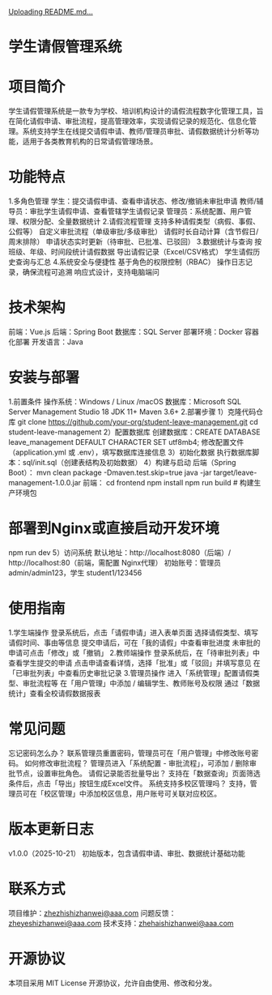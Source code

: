 [Uploading README.md…]()
# 学生请假管理系统

# 项目简介
学生请假管理系统是一款专为学校、培训机构设计的请假流程数字化管理工具，旨在简化请假申请、审批流程，提高管理效率，实现请假记录的规范化、信息化管理。系统支持学生在线提交请假申请、教师/管理员审批、请假数据统计分析等功能，适用于各类教育机构的日常请假管理场景。

# 功能特点
1.多角色管理
学生：提交请假申请、查看申请状态、修改/撤销未审批申请
教师/辅导员：审批学生请假申请、查看管辖学生请假记录
管理员：系统配置、用户管理、权限分配、全量数据统计
2.请假流程管理
支持多种请假类型（病假、事假、公假等）
自定义审批流程（单级审批/多级审批）
请假时长自动计算（含节假日/周末排除）
申请状态实时更新（待审批、已批准、已驳回）
3.数据统计与查询
按班级、年级、时间段统计请假数据
导出请假记录（Excel/CSV格式）
学生请假历史查询与汇总
4.系统安全与便捷性
基于角色的权限控制（RBAC）
操作日志记录，确保流程可追溯
响应式设计，支持电脑端问

# 技术架构
前端：Vue.js
后端：Spring Boot
数据库：SQL Server
部署环境：Docker 容器化部署
开发语言：Java
  
# 安装与部署
1.前置条件
操作系统：Windows / Linux /macOS
数据库：Microsoft SQL Server Management Studio 18
JDK 11+
Maven 3.6+
2.部署步骤
1）克隆代码仓库
git clone https://github.com/your-org/student-leave-management.git
cd student-leave-management
2）配置数据库
创建数据库：CREATE DATABASE leave_management DEFAULT CHARACTER SET utf8mb4;
修改配置文件（application.yml 或 .env），填写数据库连接信息
3）初始化数据
执行数据库脚本：sql/init.sql（创建表结构及初始数据）
4）构建与启动
后端（Spring Boot）：
mvn clean package -Dmaven.test.skip=true
java -jar target/leave-management-1.0.0.jar
前端：
cd frontend
npm install
npm run build  # 构建生产环境包
# 部署到Nginx或直接启动开发环境
npm run dev
5）访问系统
默认地址：http://localhost:8080（后端）/ http://localhost:80（前端，需配置 Nginx代理）
初始账号：管理员 admin/admin123，学生 student1/123456

# 使用指南

1.学生端操作
登录系统后，点击「请假申请」进入表单页面
选择请假类型、填写请假时间、事由等信息
提交申请后，可在「我的请假」中查看审批进度
未审批的申请可点击「修改」或「撤销」
2.教师端操作
登录系统后，在「待审批列表」中查看学生提交的申请
点击申请查看详情，选择「批准」或「驳回」并填写意见
在「已审批列表」中查看历史审批记录
3.管理员操作
进入「系统管理」配置请假类型、审批流程等
在「用户管理」中添加 / 编辑学生、教师账号及权限
通过「数据统计」查看全校请假数据报表

# 常见问题

忘记密码怎么办？
联系管理员重置密码，管理员可在「用户管理」中修改账号密码。
如何修改审批流程？
管理员进入「系统配置 - 审批流程」，可添加 / 删除审批节点，设置审批角色。
请假记录能否批量导出？
支持在「数据查询」页面筛选条件后，点击「导出」按钮生成Excel文件。
系统支持多校区管理吗？
支持，管理员可在「校区管理」中添加校区信息，用户账号可关联对应校区。

# 版本更新日志

v1.0.0（2025-10-21）
初始版本，包含请假申请、审批、数据统计基础功能

# 联系方式

项目维护：zhezhishizhanwei@aaa.com
问题反馈：zheyeshizhanwei@aaa.com
技术支持：zhehaishizhanwei@aaa.com

# 开源协议

本项目采用 MIT License 开源协议，允许自由使用、修改和分发。
